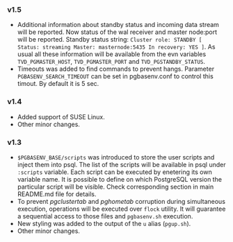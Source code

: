 ### v1.5

* Additional information about standby status and incoming data stream will be reported. Now status of the wal receiver and master node:port will be reported. Standby status string: `Cluster role: STANDBY [ Status: streaming Master: masternode:5435 In recovery: YES ]`. As usual all these information will be available from the evn variables `TVD_PGMASTER_HOST`, `TVD_PGMASTER_PORT` and `TVD_PGSTANDBY_STATUS`.
* Timeouts was added to find commands to prevent hangs. Parameter `PGBASENV_SEARCH_TIMEOUT` can be set in pgbasenv.conf to control this timout. By default it is 5 sec.

### v1.4

* Added support of SUSE Linux.
* Other minor changes.

### v1.3

* `$PGBASENV_BASE/scripts` was introduced to store the user scripts and inject them into psql. The list of the scripts will be available in psql under `:scripts` variable. Each script can be executed by enetering its own variable name. It is possible to define on which PostgreSQL version the particular script will be visible. Check corresponding section in main README.md file for details.
* To prevent *pgclustertab* and *pghometab* corruption during simultaneous execution, operations will be executed over `flock` utility. It will guarantee a sequential access to those files and  `pgbasenv.sh` execution.
* New styling was added to the output of the `u` alias (`pgup.sh`).
* Other minor changes.

